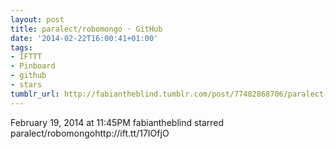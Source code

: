 ```yaml
---
layout: post
title: paralect/robomongo · GitHub
date: '2014-02-22T16:00:41+01:00'
tags:
- IFTTT
- Pinboard
- github
- stars
tumblr_url: http://fabiantheblind.tumblr.com/post/77482868706/paralect-robomongo-github
---
```

February 19, 2014 at 11:45PM
fabiantheblind starred paralect/robomongohttp://ift.tt/17IOfjO
